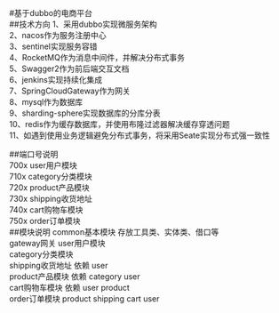 #基于dubbo的电商平台  
##技术方向
1、采用dubbo实现微服务架构  
2、nacos作为服务注册中心  
3、sentinel实现服务容错  
4、RocketMQ作为消息中间件，并解决分布式事务  
5、Swagger2作为前后端交互文档  
6、jenkins实现持续化集成  
7、SpringCloudGateway作为网关  
8、mysql作为数据库  
9、sharding-sphere实现数据库的分库分表  
10、redis作为缓存数据库，并使用布隆过滤器解决缓存穿透问题  
11、如遇到使用业务逻辑避免分布式事务，将采用Seate实现分布式强一致性

##端口号说明  
	700x user用户模块  
	710x category分类模块  
	720x product产品模块  
	730x shipping收货地址  
	740x cart购物车模块  
	750x order订单模块  
##模块说明
common基本模块 存放工具类、实体类、借口等  
gateway网关
user用户模块  
category分类模块  
shipping收货地址 依赖 user  
product产品模块 依赖 category user  
cart购物车模块 依赖 user product   
order订单模块 product shipping cart user  




